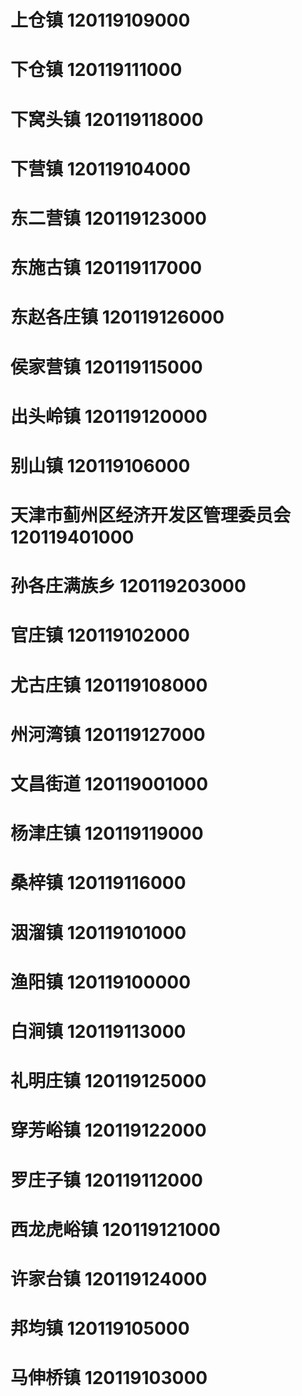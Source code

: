 # 上仓镇 120119109000
# 下仓镇 120119111000
# 下窝头镇 120119118000
# 下营镇 120119104000
# 东二营镇 120119123000
# 东施古镇 120119117000
# 东赵各庄镇 120119126000
# 侯家营镇 120119115000
# 出头岭镇 120119120000
# 别山镇 120119106000
# 天津市蓟州区经济开发区管理委员会 120119401000
# 孙各庄满族乡 120119203000
# 官庄镇 120119102000
# 尤古庄镇 120119108000
# 州河湾镇 120119127000
# 文昌街道 120119001000
# 杨津庄镇 120119119000
# 桑梓镇 120119116000
# 洇溜镇 120119101000
# 渔阳镇 120119100000
# 白涧镇 120119113000
# 礼明庄镇 120119125000
# 穿芳峪镇 120119122000
# 罗庄子镇 120119112000
# 西龙虎峪镇 120119121000
# 许家台镇 120119124000
# 邦均镇 120119105000
# 马伸桥镇 120119103000
